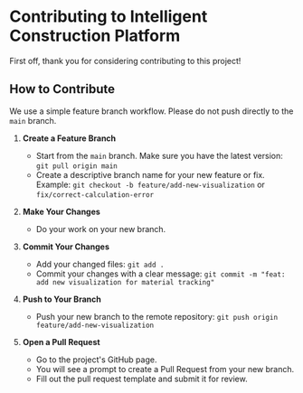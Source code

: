 # Contributing to Intelligent Construction Platform

First off, thank you for considering contributing to this project!

## How to Contribute

We use a simple feature branch workflow. Please do not push directly to the `main` branch.

1.  **Create a Feature Branch**
    -   Start from the `main` branch. Make sure you have the latest version: `git pull origin main`
    -   Create a descriptive branch name for your new feature or fix. Example: `git checkout -b feature/add-new-visualization` or `fix/correct-calculation-error`

2.  **Make Your Changes**
    -   Do your work on your new branch.

3.  **Commit Your Changes**
    -   Add your changed files: `git add .`
    -   Commit your changes with a clear message: `git commit -m "feat: add new visualization for material tracking"`

4.  **Push to Your Branch**
    -   Push your new branch to the remote repository: `git push origin feature/add-new-visualization`

5.  **Open a Pull Request**
    -   Go to the project's GitHub page.
    -   You will see a prompt to create a Pull Request from your new branch.
    -   Fill out the pull request template and submit it for review.
